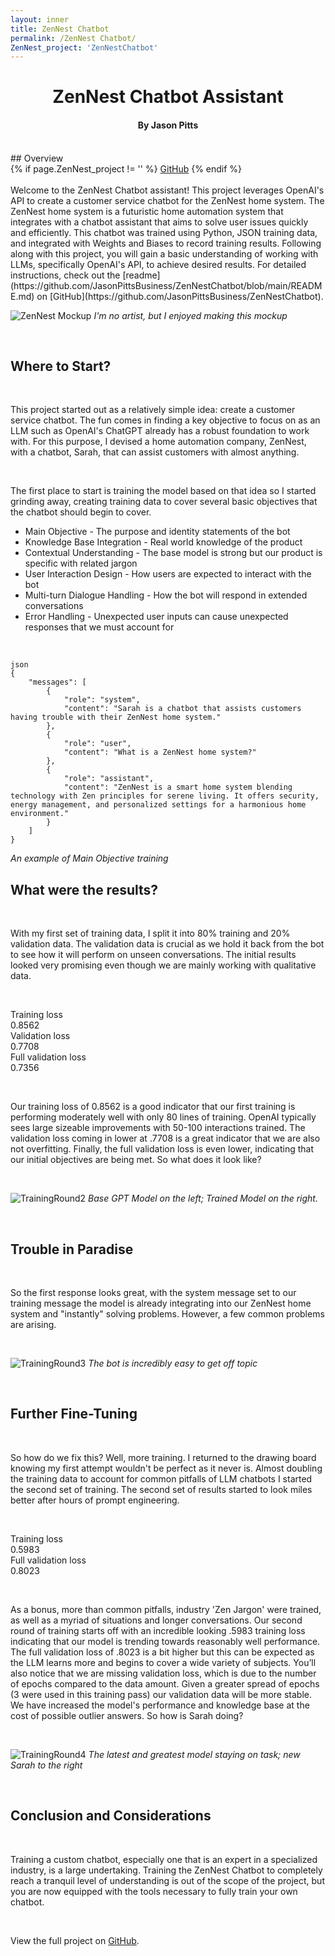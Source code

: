 ```yaml
---
layout: inner
title: ZenNest Chatbot
permalink: /ZenNest Chatbot/
ZenNest_project: 'ZenNestChatbot'
---
```

<h1 style="text-align: center;">ZenNest Chatbot Assistant</h1>
<h4 style="text-align: center;">By Jason Pitts</h4>
<br>
## Overview
<div>
{% if page.ZenNest_project != '' %}
    <a href="https://github.com/{{ site.github_username }}/{{ page.ZenNest_project }}" class="btn btn-default btn-lg"><i class="fa fa-square-github fa-lg"></i> GitHub</a>
{% endif %}
</div>
<br>
Welcome to the ZenNest Chatbot assistant! This project leverages OpenAI's API to create a customer service chatbot for the ZenNest home system. The ZenNest home system is a futuristic home automation system that integrates with a chatbot assistant that aims to solve user issues quickly and efficiently. This chatbot was trained using Python, JSON training data, and integrated with Weights and Biases to record training results. Following along with this project, you will gain a basic understanding of working with LLMs, specifically OpenAI's API, to achieve desired results. For detailed instructions, check out the [readme](https://github.com/JasonPittsBusiness/ZenNestChatbot/blob/main/README.md) on [GitHub](https://github.com/JasonPittsBusiness/ZenNestChatbot).

<br>

![ZenNest Mockup](\img\posts\02_ZenNestMockUp-1130x864-2x.png)
*I'm no artist, but I enjoyed making this mockup*

<br>

## Where to Start?

<br>

This project started out as a relatively simple idea: create a customer service chatbot. The fun comes in finding a key objective to focus on as an LLM such as OpenAI's ChatGPT already has a robust foundation to work with. For this purpose, I devised a home automation company, ZenNest, with a chatbot, Sarah, that can assist customers with almost anything.

<br>

The first place to start is training the model based on that idea so I started grinding away, creating training data to cover several basic objectives that the chatbot should begin to cover.

- Main Objective - The purpose and identity statements of the bot
- Knowledge Base Integration - Real world knowledge of the product
- Contextual Understanding - The base model is strong but our product is specific with related jargon
- User Interaction Design - How users are expected to interact with the bot
- Multi-turn Dialogue Handling - How the bot will respond in extended conversations
- Error Handling - Unexpected user inputs can cause unexpected responses that we must account for

<br>

```
json
{
    "messages": [
        {
            "role": "system",
            "content": "Sarah is a chatbot that assists customers having trouble with their ZenNest home system."
        },
        {
            "role": "user",
            "content": "What is a ZenNest home system?"
        },
        {
            "role": "assistant",
            "content": "ZenNest is a smart home system blending technology with Zen principles for serene living. It offers security, energy management, and personalized settings for a harmonious home environment."
        }
    ]
}
```
*An example of Main Objective training*

## What were the results?

<br>

With my first set of training data, I split it into 80% training and 20% validation data. The validation data is crucial as we hold it back from the bot to see how it will perform on unseen conversations. The initial results looked very promising even though we are mainly working with qualitative data.

<br>

Training loss<br>
0.8562<br>
Validation loss<br>
0.7708<br>
Full validation loss<br>
0.7356<br>

<br>

Our training loss of 0.8562 is a good indicator that our first training is performing moderately well with only 80 lines of training. OpenAI typically sees large sizeable improvements with 50-100 interactions trained. The validation loss coming in lower at .7708 is a great indicator that we are also not overfitting. Finally, the full validation loss is even lower, indicating that our initial objectives are being met. So what does it look like?

<br>

![TrainingRound2](\Pages\ZenNest\ZenNestRound1x2.png)
*Base GPT Model on the left; Trained Model on the right.*

<br>

## Trouble in Paradise

<br>

So the first response looks great, with the system message set to our training message the model is already integrating into our ZenNest home system and "instantly" solving problems. However, a few common problems are arising.

<br>

![TrainingRound3](\Pages\ZenNest\ZenNestRound1x3.png)
*The bot is incredibly easy to get off topic*

<br>

## Further Fine-Tuning

<br>

So how do we fix this? Well, more training. I returned to the drawing board knowing my first attempt wouldn't be perfect as it never is. Almost doubling the training data to account for common pitfalls of LLM chatbots I started the second set of training. The second set of results started to look miles better after hours of prompt engineering.

<br>

Training loss<br>
0.5983<br>
Full validation loss<br>
0.8023<br>

<br>

As a bonus, more than common pitfalls, industry 'Zen Jargon' were trained, as well as a myriad of situations and longer conversations. Our second round of training starts off with an incredible looking .5983 training loss indicating that our model is trending towards reasonably well performance. The full validation loss of .8023 is a bit higher but this can be expected as the LLM learns more and begins to cover a wide variety of subjects. You’ll also notice that we are missing validation loss, which is due to the number of epochs compared to the data amount. Given a greater spread of epochs (3 were used in this training pass) our validation data will be more stable. We have increased the model's performance and knowledge base at the cost of possible outlier answers. So how is Sarah doing?

<br>

![TrainingRound4](\Pages\ZenNest\ZenNestRound1x4.png)
*The latest and greatest model staying on task; new Sarah to the right*

<br>

## Conclusion and Considerations

<br>

Training a custom chatbot, especially one that is an expert in a specialized industry, is a large undertaking. Training the ZenNest Chatbot to completely reach a tranquil level of understanding is out of the scope of the project, but you are now equipped with the tools necessary to fully train your own chatbot.

<br>

View the full project on [GitHub](https://github.com/JasonPittsBusiness/ZenNestChatbot).